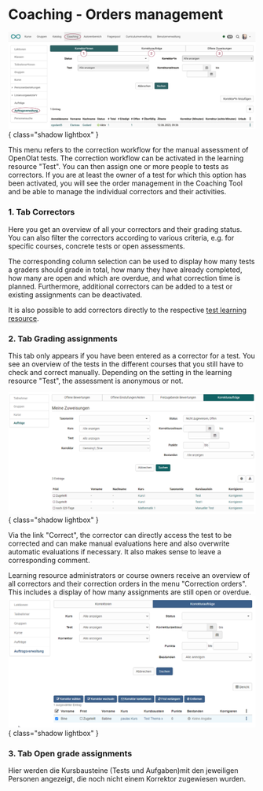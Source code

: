 # Coaching - Orders management

![coaching_auftragsverwaltung_v1_de.png](assets/coaching_auftragsverwaltung_v1_de.png){ class="shadow lightbox" }

This menu refers to the correction workflow for the manual assessment of OpenOlat tests. The correction workflow can be activated in the learning resource "Test". You can then assign one or more people to tests as correctors. If you are at least the owner of a test for which this option has been activated, you will see the order management in the Coaching Tool and be able to manage the individual correctors and their activities.

### 1. Tab Correctors

Here you get an overview of all your correctors and their grading status. You can also filter the correctors according to various criteria, e.g. for specific courses, concrete tests or open assessments.

The corresponding column selection can be used to display how many tests a graders should grade in total, how many they have already completed, how many are open and which are overdue, and what correction time is planned. Furthermore, additional correctors can be added to a test or existing assignments can be deactivated.

It is also possible to add correctors directly to the respective [test learning resource](../learningresources/Test_settings.md).


### 2. Tab Grading assignments

This tab only appears if you have been entered as a corrector for a test. You see an overview of the tests in the different courses that you still have to check and correct manually. Depending on the setting in the learning resource "Test", the assessment is anonymous or not.

![Meine Korrekturaufträge](assets/Meine_Korrekturauftraege.png){ class="shadow lightbox" }

Via the link "Correct", the corrector can directly access the test to be corrected and can make manual evaluations here and also overwrite automatic evaluations if necessary. It also makes sense to leave a corresponding comment.

Learning resource administrators or course owners receive an overview of all correctors and their correction orders in the menu "Correction orders". This includes a display of how many assignments are still open or overdue.
![Coching Tool Auftragsverwaltung](assets/Auftragsverwaltung_Korrekturauftraege.png){ class="shadow lightbox" }


### 3. Tab Open grade assignments

Hier werden die Kursbausteine (Tests und Aufgaben)mit den jeweiligen Personen angezeigt, die noch nicht einem Korrektor zugewiesen wurden. 